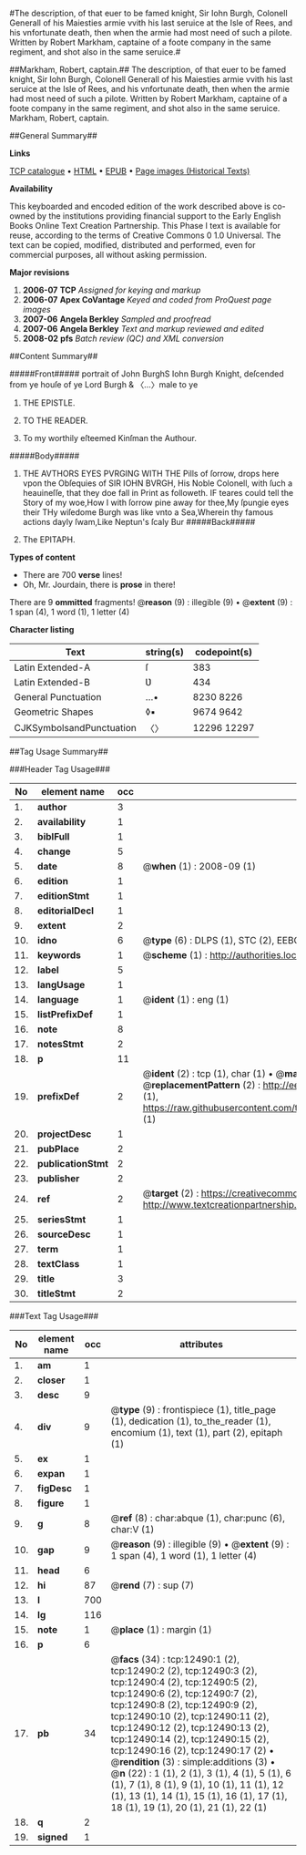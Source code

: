 #The description, of that euer to be famed knight, Sir Iohn Burgh, Colonell Generall of his Maiesties armie vvith his last seruice at the Isle of Rees, and his vnfortunate death, then when the armie had most need of such a pilote. Written by Robert Markham, captaine of a foote company in the same regiment, and shot also in the same seruice.#

##Markham, Robert, captain.##
The description, of that euer to be famed knight, Sir Iohn Burgh, Colonell Generall of his Maiesties armie vvith his last seruice at the Isle of Rees, and his vnfortunate death, then when the armie had most need of such a pilote. Written by Robert Markham, captaine of a foote company in the same regiment, and shot also in the same seruice.
Markham, Robert, captain.

##General Summary##

**Links**

[TCP catalogue](http://www.ota.ox.ac.uk/tcp/)  • 
[HTML](http://tei.it.ox.ac.uk/tcp/Texts-HTML/free/A06/A06984.html)  • 
[EPUB](http://tei.it.ox.ac.uk/tcp/Texts-EPUB/free/A06/A06984.epub) • 
[Page images (Historical Texts)](https://data.historicaltexts.jisc.ac.uk/view?pubId=eebo-99847454e&pageId=eebo-99847454e-12490-1)

**Availability**

This keyboarded and encoded edition of the
	       work described above is co-owned by the institutions
	       providing financial support to the Early English Books
	       Online Text Creation Partnership. This Phase I text is
	       available for reuse, according to the terms of Creative
	       Commons 0 1.0 Universal. The text can be copied,
	       modified, distributed and performed, even for
	       commercial purposes, all without asking permission.

**Major revisions**

1. __2006-07__ __TCP__ *Assigned for keying and markup*
1. __2006-07__ __Apex CoVantage__ *Keyed and coded from ProQuest page images*
1. __2007-06__ __Angela Berkley__ *Sampled and proofread*
1. __2007-06__ __Angela Berkley__ *Text and markup reviewed and edited*
1. __2008-02__ __pfs__ *Batch review (QC) and XML conversion*

##Content Summary##

#####Front#####
portrait of John BurghS Iohn Burgh Knight, deſcended from ye houſe of ye Lord Burgh & 〈…〉male to ye 
1. THE EPISTLE.

1. TO THE READER.

1. To my worthily eſteemed Kinſman the Authour.

#####Body#####

1. THE AVTHORS EYES PVRGING WITH THE Pills of ſorrow, drops here vpon the Obſequies of SIR IOHN BVRGH, His Noble Colonell, with ſuch a heauineſſe, that they doe fall in Print as followeth.
IF teares could tell the Story of my woe,How I with ſorrow pine away for thee,My ſpungie eyes their THy wiſedome Burgh was like vnto a Sea,Wherein thy famous actions dayly ſwam,Like Neptun's ſcaly Bur
#####Back#####

1. The EPITAPH.

**Types of content**

  * There are 700 **verse** lines!
  * Oh, Mr. Jourdain, there is **prose** in there!

There are 9 **ommitted** fragments! 
 @__reason__ (9) : illegible (9)  •  @__extent__ (9) : 1 span (4), 1 word (1), 1 letter (4)

**Character listing**


|Text|string(s)|codepoint(s)|
|---|---|---|
|Latin Extended-A|ſ|383|
|Latin Extended-B|Ʋ|434|
|General Punctuation|…•|8230 8226|
|Geometric Shapes|◊▪|9674 9642|
|CJKSymbolsandPunctuation|〈〉|12296 12297|

##Tag Usage Summary##

###Header Tag Usage###

|No|element name|occ|attributes|
|---|---|---|---|
|1.|__author__|3||
|2.|__availability__|1||
|3.|__biblFull__|1||
|4.|__change__|5||
|5.|__date__|8| @__when__ (1) : 2008-09 (1)|
|6.|__edition__|1||
|7.|__editionStmt__|1||
|8.|__editorialDecl__|1||
|9.|__extent__|2||
|10.|__idno__|6| @__type__ (6) : DLPS (1), STC (2), EEBO-CITATION (1), PROQUEST (1), VID (1)|
|11.|__keywords__|1| @__scheme__ (1) : http://authorities.loc.gov/ (1)|
|12.|__label__|5||
|13.|__langUsage__|1||
|14.|__language__|1| @__ident__ (1) : eng (1)|
|15.|__listPrefixDef__|1||
|16.|__note__|8||
|17.|__notesStmt__|2||
|18.|__p__|11||
|19.|__prefixDef__|2| @__ident__ (2) : tcp (1), char (1)  •  @__matchPattern__ (2) : ([0-9\-]+):([0-9IVX]+) (1), (.+) (1)  •  @__replacementPattern__ (2) : http://eebo.chadwyck.com/downloadtiff?vid=$1&page=$2 (1), https://raw.githubusercontent.com/textcreationpartnership/Texts/master/tcpchars.xml#$1 (1)|
|20.|__projectDesc__|1||
|21.|__pubPlace__|2||
|22.|__publicationStmt__|2||
|23.|__publisher__|2||
|24.|__ref__|2| @__target__ (2) : https://creativecommons.org/publicdomain/zero/1.0/ (1), http://www.textcreationpartnership.org/docs/. (1)|
|25.|__seriesStmt__|1||
|26.|__sourceDesc__|1||
|27.|__term__|1||
|28.|__textClass__|1||
|29.|__title__|3||
|30.|__titleStmt__|2||


###Text Tag Usage###

|No|element name|occ|attributes|
|---|---|---|---|
|1.|__am__|1||
|2.|__closer__|1||
|3.|__desc__|9||
|4.|__div__|9| @__type__ (9) : frontispiece (1), title_page (1), dedication (1), to_the_reader (1), encomium (1), text (1), part (2), epitaph (1)|
|5.|__ex__|1||
|6.|__expan__|1||
|7.|__figDesc__|1||
|8.|__figure__|1||
|9.|__g__|8| @__ref__ (8) : char:abque (1), char:punc (6), char:V (1)|
|10.|__gap__|9| @__reason__ (9) : illegible (9)  •  @__extent__ (9) : 1 span (4), 1 word (1), 1 letter (4)|
|11.|__head__|6||
|12.|__hi__|87| @__rend__ (7) : sup (7)|
|13.|__l__|700||
|14.|__lg__|116||
|15.|__note__|1| @__place__ (1) : margin (1)|
|16.|__p__|6||
|17.|__pb__|34| @__facs__ (34) : tcp:12490:1 (2), tcp:12490:2 (2), tcp:12490:3 (2), tcp:12490:4 (2), tcp:12490:5 (2), tcp:12490:6 (2), tcp:12490:7 (2), tcp:12490:8 (2), tcp:12490:9 (2), tcp:12490:10 (2), tcp:12490:11 (2), tcp:12490:12 (2), tcp:12490:13 (2), tcp:12490:14 (2), tcp:12490:15 (2), tcp:12490:16 (2), tcp:12490:17 (2)  •  @__rendition__ (3) : simple:additions (3)  •  @__n__ (22) : 1 (1), 2 (1), 3 (1), 4 (1), 5 (1), 6 (1), 7 (1), 8 (1), 9 (1), 10 (1), 11 (1), 12 (1), 13 (1), 14 (1), 15 (1), 16 (1), 17 (1), 18 (1), 19 (1), 20 (1), 21 (1), 22 (1)|
|18.|__q__|2||
|19.|__signed__|1||
